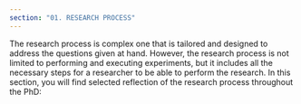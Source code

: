 ```yaml
---
section: "01. RESEARCH PROCESS"
---
```


The research process is complex one that is tailored and designed to address the questions given at hand. However, the research process is not limited to performing and executing experiments, but it includes all the necessary steps for a researcher to be able to perform the research. In this section, you will find selected reflection of the research process throughout the PhD: